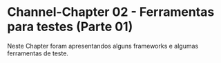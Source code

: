 # Channel-Chapter 02 - Ferramentas para testes (Parte 01)
Neste  Chapter foram apresentandos alguns frameworks e algumas ferramentas de teste.
